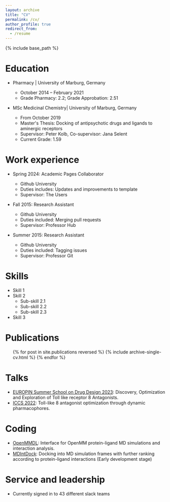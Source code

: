```yaml
---
layout: archive
title: "CV"
permalink: /cv/
author_profile: true
redirect_from:
  - /resume
---
```


{% include base_path %}

Education
======
* Pharmacy | University of Marburg, Germany
  * October 2014 – February 2021
  * Grade Pharmacy: 2.2; Grade Approbation: 2.51
 
* MSc Medicinal Chemistry| University of Marburg, Germany
  * From October 2019
  * Master's Thesis: Docking of antipsychotic drugs and ligands to aminergic receptors
  * Supervisor: Peter Kolb, Co-supervisor: Jana Selent
  * Current Grade: 1.59

Work experience
======
* Spring 2024: Academic Pages Collaborator
  * Github University
  * Duties includes: Updates and improvements to template
  * Supervisor: The Users

* Fall 2015: Research Assistant
  * Github University
  * Duties included: Merging pull requests
  * Supervisor: Professor Hub

* Summer 2015: Research Assistant
  * Github University
  * Duties included: Tagging issues
  * Supervisor: Professor Git
  
Skills
======
* Skill 1
* Skill 2
  * Sub-skill 2.1
  * Sub-skill 2.2
  * Sub-skill 2.3
* Skill 3

Publications
======
  <ul>{% for post in site.publications reversed %}
    {% include archive-single-cv.html %}
  {% endfor %}</ul>
  
Talks
======
* [EUROPIN Summer School on Drug Design 2023](https://pharminfo.univie.ac.at/summerschool/2023/): Discovery, Optimization and Exploration of Toll like receptor 8 Antagonists.
* [ICCS 2022](https://iccs-nl.org/): Toll-like 8 antagonist optimization through dynamic pharmacophores.

  
Coding
======
* [OpenMMDL](https://github.com/wolberlab/OpenMMDL): Interface for OpenMM protein-ligand MD simulations and interaction analysis.
* [MDIntDock](https://github.com/talagayev/MDIntDock): Docking into MD simulation frames with further ranking according to protein-ligand interactions (Early development stage)

  
Service and leadership
======
* Currently signed in to 43 different slack teams
